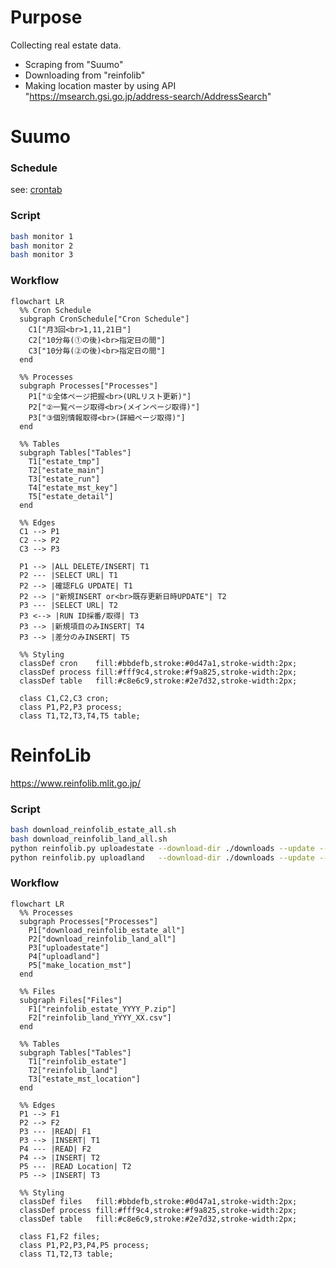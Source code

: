 # Purpose

Collecting real estate data.

- Scraping from "Suumo"
- Downloading from "reinfolib"
- Making location master by using API "https://msearch.gsi.go.jp/address-search/AddressSearch"

# Suumo

### Schedule

see: [crontab](../others/crontab)

### Script

```bash
bash monitor 1
bash monitor 2
bash monitor 3
```

### Workflow

```mermaid
flowchart LR
  %% Cron Schedule
  subgraph CronSchedule["Cron Schedule"]
    C1["月3回<br>1,11,21日"]
    C2["10分毎(①の後)<br>指定日の間"]
    C3["10分毎(②の後)<br>指定日の間"]
  end

  %% Processes
  subgraph Processes["Processes"]
    P1["①全体ページ把握<br>(URLリスト更新)"]
    P2["②一覧ページ取得<br>(メインページ取得)"]
    P3["③個別情報取得<br>(詳細ページ取得)"]
  end

  %% Tables
  subgraph Tables["Tables"]
    T1["estate_tmp"]
    T2["estate_main"]
    T3["estate_run"]
    T4["estate_mst_key"]
    T5["estate_detail"]
  end

  %% Edges
  C1 --> P1
  C2 --> P2
  C3 --> P3

  P1 --> |ALL DELETE/INSERT| T1
  P2 --- |SELECT URL| T1
  P2 --> |確認FLG UPDATE| T1
  P2 --> |"新規INSERT or<br>既存更新日時UPDATE"| T2
  P3 --- |SELECT URL| T2
  P3 <--> |RUN ID採番/取得| T3
  P3 --> |新規項目のみINSERT| T4
  P3 --> |差分のみINSERT| T5

  %% Styling
  classDef cron    fill:#bbdefb,stroke:#0d47a1,stroke-width:2px;
  classDef process fill:#fff9c4,stroke:#f9a825,stroke-width:2px;
  classDef table   fill:#c8e6c9,stroke:#2e7d32,stroke-width:2px;

  class C1,C2,C3 cron;
  class P1,P2,P3 process;
  class T1,T2,T3,T4,T5 table;
```

# ReinfoLib

https://www.reinfolib.mlit.go.jp/


### Script

```bash
bash download_reinfolib_estate_all.sh
bash download_reinfolib_land_all.sh
python reinfolib.py uploadestate --download-dir ./downloads --update --skip
python reinfolib.py uploadland   --download-dir ./downloads --update --skip
```

### Workflow

```mermaid
flowchart LR
  %% Processes
  subgraph Processes["Processes"]
    P1["download_reinfolib_estate_all"]
    P2["download_reinfolib_land_all"]
    P3["uploadestate"]
    P4["uploadland"]
    P5["make_location_mst"]
  end

  %% Files
  subgraph Files["Files"]
    F1["reinfolib_estate_YYYY_P.zip"]
    F2["reinfolib_land_YYYY_XX.csv"]
  end

  %% Tables
  subgraph Tables["Tables"]
    T1["reinfolib_estate"]
    T2["reinfolib_land"]
    T3["estate_mst_location"]
  end

  %% Edges
  P1 --> F1
  P2 --> F2
  P3 --- |READ| F1
  P3 --> |INSERT| T1
  P4 --- |READ| F2
  P4 --> |INSERT| T2
  P5 --- |READ Location| T2
  P5 --> |INSERT| T3

  %% Styling
  classDef files   fill:#bbdefb,stroke:#0d47a1,stroke-width:2px;
  classDef process fill:#fff9c4,stroke:#f9a825,stroke-width:2px;
  classDef table   fill:#c8e6c9,stroke:#2e7d32,stroke-width:2px;

  class F1,F2 files;
  class P1,P2,P3,P4,P5 process;
  class T1,T2,T3 table;
```
